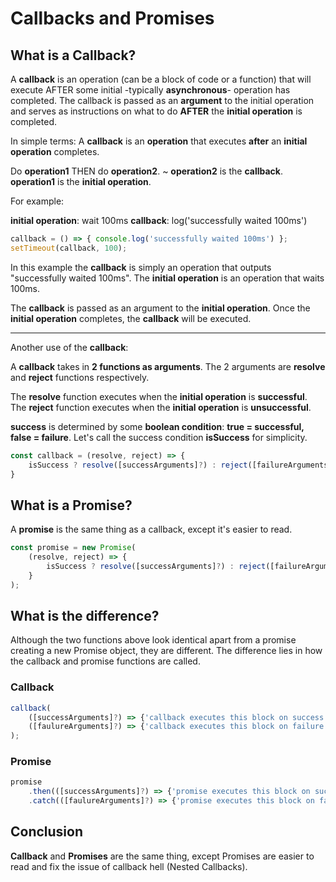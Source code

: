 # Callbacks and Promises

## What is a Callback?

A **callback** is an operation (can be a block of code or a function) that will execute AFTER some initial -typically **asynchronous**- operation has completed.
The callback is passed as an **argument** to the initial operation and serves as instructions on what to do **AFTER** the **initial operation** is completed.

In simple terms:
A **callback** is an **operation** that executes **after** an **initial operation** completes.

Do **operation1** THEN do **operation2**. ~ **operation2** is the **callback**. **operation1** is the **initial operation**.

For example:

**initial operation**: wait 100ms
**callback**: log('successfully waited 100ms')

```js
callback = () => { console.log('successfully waited 100ms') };
setTimeout(callback, 100);
```

In this example the **callback** is simply an operation that outputs "successfully waited 100ms".
The **initial operation** is an operation that waits 100ms.

The **callback** is passed as an argument to the **initial operation**.
Once the **initial operation** completes, the **callback** will be executed.

---

Another use of the **callback**:

A **callback** takes in **2 functions as arguments**.
The 2 arguments are **resolve** and **reject** functions respectively.

The **resolve** function executes when the **initial operation** is **successful**.
The **reject** function executes when the **initial operation** is **unsuccessful**.

**success** is determined by some **boolean condition**: **true = successful, false = failure**.
Let's call the success condition **isSuccess** for simplicity.

```js
const callback = (resolve, reject) => {
    isSuccess ? resolve([successArguments]?) : reject([failureArguments]);
}
```

## What is a Promise?

A **promise** is the same thing as a callback, except it's easier to read.

```js
const promise = new Promise(
    (resolve, reject) => {
        isSuccess ? resolve([successArguments]?) : reject([failureArguments]);
    }
);
```

## What is the difference?

Although the two functions above look identical apart from a promise creating a new Promise object, they are different.
The difference lies in how the callback and promise functions are called.

### Callback

```js
callback(
    ([successArguments]?) => {'callback executes this block on success (RESOLVES)'},
    ([faulureArguments]?) => {'callback executes this block on failure (REJECTS)'}
);
```

### Promise

```js
promise
    .then(([successArguments]?) => {'promise executes this block on success (RESOLVES)'})
    .catch(([faulureArguments]?) => {'promise executes this block on failure (REJECTS)'})
```

## Conclusion

**Callback** and **Promises** are the same thing, except Promises are easier to read and fix the issue of callback hell (Nested Callbacks).
